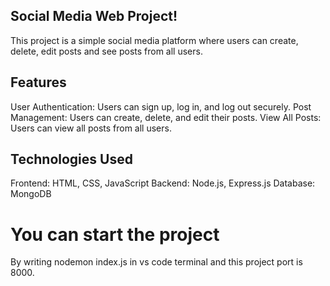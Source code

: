 ## Social Media Web Project! 
This project is a simple social media platform where users can create, delete, edit posts and see posts from all users.

## Features
User Authentication: Users can sign up, log in, and log out securely.
Post Management: Users can create, delete, and edit their posts.
View All Posts: Users can view all posts from all users.

## Technologies Used
Frontend: HTML, CSS, JavaScript
Backend: Node.js, Express.js
Database: MongoDB

# You can start the project
By writing nodemon index.js in vs code terminal and this project port is 8000.
